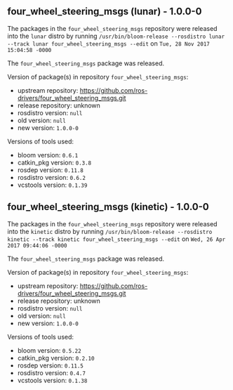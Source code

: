 ## four_wheel_steering_msgs (lunar) - 1.0.0-0

The packages in the `four_wheel_steering_msgs` repository were released into the `lunar` distro by running `/usr/bin/bloom-release --rosdistro lunar --track lunar four_wheel_steering_msgs --edit` on `Tue, 28 Nov 2017 15:04:58 -0000`

The `four_wheel_steering_msgs` package was released.

Version of package(s) in repository `four_wheel_steering_msgs`:

- upstream repository: https://github.com/ros-drivers/four_wheel_steering_msgs.git
- release repository: unknown
- rosdistro version: `null`
- old version: `null`
- new version: `1.0.0-0`

Versions of tools used:

- bloom version: `0.6.1`
- catkin_pkg version: `0.3.8`
- rosdep version: `0.11.8`
- rosdistro version: `0.6.2`
- vcstools version: `0.1.39`


## four_wheel_steering_msgs (kinetic) - 1.0.0-0

The packages in the `four_wheel_steering_msgs` repository were released into the `kinetic` distro by running `/usr/bin/bloom-release --rosdistro kinetic --track kinetic four_wheel_steering_msgs --edit` on `Wed, 26 Apr 2017 09:44:06 -0000`

The `four_wheel_steering_msgs` package was released.

Version of package(s) in repository `four_wheel_steering_msgs`:

- upstream repository: https://github.com/ros-drivers/four_wheel_steering_msgs.git
- release repository: unknown
- rosdistro version: `null`
- old version: `null`
- new version: `1.0.0-0`

Versions of tools used:

- bloom version: `0.5.22`
- catkin_pkg version: `0.2.10`
- rosdep version: `0.11.5`
- rosdistro version: `0.4.7`
- vcstools version: `0.1.38`



